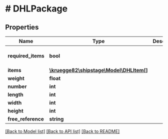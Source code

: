 # # DHLPackage

## Properties

Name | Type | Description | Notes
------------ | ------------- | ------------- | -------------
**required_items** | **bool** |  | [optional] [default to false]
**items** | [**\kruegge82\shipstage\Model\DHLItem[]**](DHLItem.md) |  | [optional]
**weight** | **float** |  |
**number** | **int** |  | [optional]
**length** | **int** |  |
**width** | **int** |  |
**height** | **int** |  |
**free_reference** | **string** |  | [optional]

[[Back to Model list]](../../README.md#models) [[Back to API list]](../../README.md#endpoints) [[Back to README]](../../README.md)
